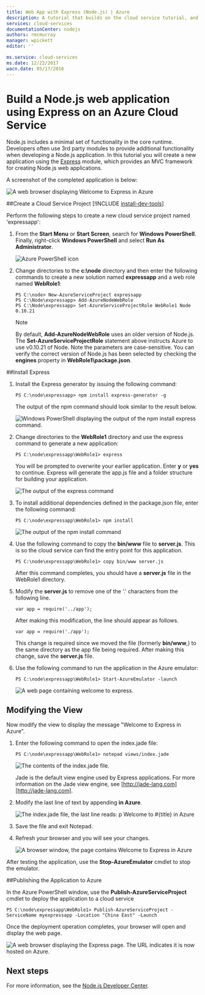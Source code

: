 ```yaml
---
title: Web App with Express (Node.js) | Azure
description: A tutorial that builds on the cloud service tutorial, and demonstrates how to use the Express module.
services: cloud-services
documentationCenter: nodejs
authors: rmcmurray
manager: wpickett
editor: ''

ms.service: cloud-services
ms.date: 12/22/2017
wacn.date: 05/17/2016
---
```


# Build a Node.js web application using Express on an Azure Cloud Service

Node.js includes a minimal set of functionality in the core runtime.
Developers often use 3rd party modules to provide additional
functionality when developing a Node.js application. In this tutorial
you will create a new application using the [Express][Express] module, which provides an MVC framework for creating Node.js web applications.

A screenshot of the completed application is below:

![A web browser displaying Welcome to Express in Azure](./media/cloud-services-nodejs-develop-deploy-express-app/node36.png)

##Create a Cloud Service Project
[!INCLUDE [install-dev-tools](../../includes/install-dev-tools.md)]

Perform the following steps to create a new cloud service project named 'expressapp':

1. From the **Start Menu** or **Start Screen**, search for **Windows PowerShell**. Finally, right-click **Windows PowerShell** and select **Run As Administrator**.

    ![Azure PowerShell icon](./media/cloud-services-nodejs-develop-deploy-express-app/azure-powershell-start.png)

2. Change directories to the **c:\\node** directory and then enter the following commands to create a new solution named **expressapp** and a web role named **WebRole1**:

    ```
    PS C:\node> New-AzureServiceProject expressapp
    PS C:\Node\expressapp> Add-AzureNodeWebRole
    PS C:\Node\expressapp> Set-AzureServiceProjectRole WebRole1 Node 0.10.21
    ```

    > [!NOTE]
    > By default, **Add-AzureNodeWebRole** uses an older version of Node.js. The **Set-AzureServiceProjectRole** statement above instructs Azure to use v0.10.21 of Node.  Note the parameters are case-sensitive.  You can verify the correct version of Node.js has been selected by checking the **engines** property in **WebRole1\package.json**.

##Install Express

1. Install the Express generator by issuing the following command:

    ```
    PS C:\node\expressapp> npm install express-generator -g
    ```

    The output of the npm command should look similar to the result below. 

    ![Windows PowerShell displaying the output of the npm install express command.](./media/cloud-services-nodejs-develop-deploy-express-app/express-g.png)

2. Change directories to the **WebRole1** directory and use the express command to generate a new application:

    ```
    PS C:\node\expressapp\WebRole1> express
    ```

    You will be prompted to overwrite your earlier application. Enter **y** or **yes** to continue. Express will generate the app.js file and a folder structure for building your application.

    ![The output of the express command](./media/cloud-services-nodejs-develop-deploy-express-app/node23.png)

5.  To install additional dependencies defined in the package.json file,
    enter the following command:

    ```
    PS C:\node\expressapp\WebRole1> npm install
    ```

    ![The output of the npm install command](./media/cloud-services-nodejs-develop-deploy-express-app/node26.png)

6.  Use the following command to copy the **bin/www** file to **server.js**. This is so the cloud service can find the entry point for this application.

    ```
    PS C:\node\expressapp\WebRole1> copy bin/www server.js
    ```

    After this command completes, you should have a **server.js** file in the WebRole1 directory.

7.  Modify the **server.js** to remove one of the '.' characters from the following line.

    ```
    var app = require('../app');
    ```

    After making this modification, the line should appear as follows.

    ```
    var app = require('./app');
    ```

    This change is required since we moved the file (formerly **bin/www**,) to the same directory as the app file being required. After making this change, save the **server.js** file.

8.  Use the following command to run the application in the Azure emulator:

    ```
    PS C:\node\expressapp\WebRole1> Start-AzureEmulator -launch
    ```

    ![A web page containing welcome to express.](./media/cloud-services-nodejs-develop-deploy-express-app/node28.png)

## Modifying the View

Now modify the view to display the message "Welcome to Express in
Azure".

1.  Enter the following command to open the index.jade file:

    ```
    PS C:\node\expressapp\WebRole1> notepad views/index.jade
    ```

    ![The contents of the index.jade file.](./media/cloud-services-nodejs-develop-deploy-express-app/getting-started-19.png)

    Jade is the default view engine used by Express applications. For more
   information on the Jade view engine, see [http://jade-lang.com][http://jade-lang.com].

2.  Modify the last line of text by appending **in Azure**.

    ![The index.jade file, the last line reads: p Welcome to \#{title} in Azure](./media/cloud-services-nodejs-develop-deploy-express-app/node31.png)

3.  Save the file and exit Notepad.

4.  Refresh your browser and you will see your changes.

    ![A browser window, the page contains Welcome to Express in Azure](./media/cloud-services-nodejs-develop-deploy-express-app/node32.png)

After testing the application, use the **Stop-AzureEmulator** cmdlet to stop the emulator.

##Publishing the Application to Azure

In the Azure PowerShell window, use the **Publish-AzureServiceProject** cmdlet to deploy the application to a cloud service

```
PS C:\node\expressapp\WebRole1> Publish-AzureServiceProject -ServiceName myexpressapp -Location "China East" -Launch
```

Once the deployment operation completes, your browser will open and display the web page.

![A web browser displaying the Express page. The URL indicates it is now hosted on Azure.](./media/cloud-services-nodejs-develop-deploy-express-app/node36.png)

## Next steps

For more information, see the [Node.js Developer Center](/develop/nodejs/).

  [Node.js Web Application]: ./cloud-services-nodejs-develop-deploy-app.md
  [Express]: http://expressjs.com/
  [http://jade-lang.com]: http://jade-lang.com